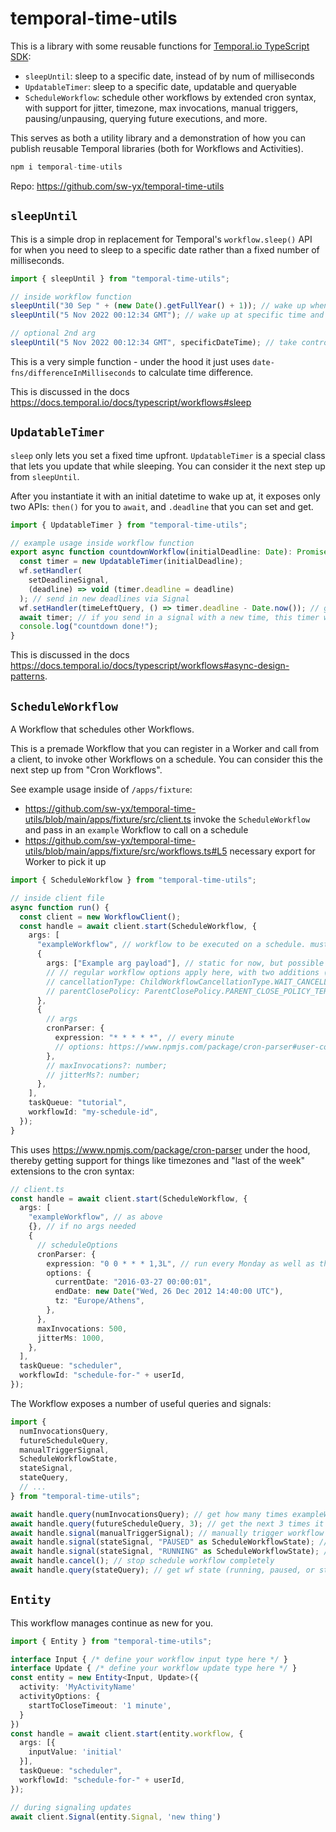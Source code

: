 # temporal-time-utils

This is a library with some reusable functions for [Temporal.io TypeScript SDK](https://docs.temporal.io/docs/typescript/introduction):

- `sleepUntil`: sleep to a specific date, instead of by num of milliseconds
- `UpdatableTimer`: sleep to a specific date, updatable and queryable
- `ScheduleWorkflow`: schedule other workflows by extended cron syntax, with support for jitter, timezone, max invocations, manual triggers, pausing/unpausing, querying future executions, and more.

This serves as both a utility library and a demonstration of how you can publish reusable Temporal libraries (both for Workflows and Activities).

```ts
npm i temporal-time-utils
```

Repo: https://github.com/sw-yx/temporal-time-utils

## `sleepUntil`

This is a simple drop in replacement for Temporal's `workflow.sleep()` API for when you need to sleep to a specific date rather than a fixed number of milliseconds.

```ts
import { sleepUntil } from "temporal-time-utils";

// inside workflow function
sleepUntil("30 Sep " + (new Date().getFullYear() + 1)); // wake up when September ends
sleepUntil("5 Nov 2022 00:12:34 GMT"); // wake up at specific time and timezone

// optional 2nd arg
sleepUntil("5 Nov 2022 00:12:34 GMT", specificDateTime); // take control over the "start" time in case you need to
```

This is a very simple function - under the hood it just uses `date-fns/differenceInMilliseconds` to calculate time difference.

This is discussed in the docs https://docs.temporal.io/docs/typescript/workflows#sleep

## `UpdatableTimer`

`sleep` only lets you set a fixed time upfront.
`UpdatableTimer` is a special class that lets you update that while sleeping.
You can consider it the next step up from `sleepUntil`.

After you instantiate it with an initial datetime to wake up at, it exposes only two APIs: `then()` for you to `await`, and `.deadline` that you can set and get.

```ts
import { UpdatableTimer } from "temporal-time-utils";

// example usage inside workflow function
export async function countdownWorkflow(initialDeadline: Date): Promise<void> {
  const timer = new UpdatableTimer(initialDeadline);
  wf.setHandler(
    setDeadlineSignal,
    (deadline) => void (timer.deadline = deadline)
  ); // send in new deadlines via Signal
  wf.setHandler(timeLeftQuery, () => timer.deadline - Date.now()); // get time left via Query
  await timer; // if you send in a signal with a new time, this timer will resolve earlier!
  console.log("countdown done!");
}
```

This is discussed in the docs https://docs.temporal.io/docs/typescript/workflows#async-design-patterns.

## `ScheduleWorkflow`

A Workflow that schedules other Workflows.

This is a premade Workflow that you can register in a Worker and call from a client, to invoke other Workflows on a schedule. You can consider this the next step up from "Cron Workflows".

See example usage inside of `/apps/fixture`:

- https://github.com/sw-yx/temporal-time-utils/blob/main/apps/fixture/src/client.ts invoke the `ScheduleWorkflow` and pass in an `example` Workflow to call on a schedule
- https://github.com/sw-yx/temporal-time-utils/blob/main/apps/fixture/src/workflows.ts#L5 necessary export for Worker to pick it up

```ts
import { ScheduleWorkflow } from "temporal-time-utils";

// inside client file
async function run() {
  const client = new WorkflowClient();
  const handle = await client.start(ScheduleWorkflow, {
    args: [
      "exampleWorkflow", // workflow to be executed on a schedule. must be string name.
      {
        args: ["Example arg payload"], // static for now, but possible to modify to make dynamic in future - ask swyx
        // // regular workflow options apply here, with two additions (defaults shown):
        // cancellationType: ChildWorkflowCancellationType.WAIT_CANCELLATION_COMPLETED,
        // parentClosePolicy: ParentClosePolicy.PARENT_CLOSE_POLICY_TERMINATE
      },
      {
        // args
        cronParser: {
          expression: "* * * * *", // every minute
          // options: https://www.npmjs.com/package/cron-parser#user-content-options
        },
        // maxInvocations?: number;
        // jitterMs?: number;
      },
    ],
    taskQueue: "tutorial",
    workflowId: "my-schedule-id",
  });
}
```

This uses https://www.npmjs.com/package/cron-parser under the hood, thereby getting support for things like timezones and "last of the week" extensions to the cron syntax:

```ts
// client.ts
const handle = await client.start(ScheduleWorkflow, {
  args: [
    "exampleWorkflow", // as above
    {}, // if no args needed
    {
      // scheduleOptions
      cronParser: {
        expression: "0 0 * * * 1,3L", // run every Monday as well as the last Wednesday of the month
        options: {
          currentDate: "2016-03-27 00:00:01",
          endDate: new Date("Wed, 26 Dec 2012 14:40:00 UTC"),
          tz: "Europe/Athens",
        },
      },
      maxInvocations: 500,
      jitterMs: 1000,
    },
  ],
  taskQueue: "scheduler",
  workflowId: "schedule-for-" + userId,
});
```

The Workflow exposes a number of useful queries and signals:

```ts
import {
  numInvocationsQuery,
  futureScheduleQuery,
  manualTriggerSignal,
  ScheduleWorkflowState,
  stateSignal,
  stateQuery,
  // ...
} from "temporal-time-utils";

await handle.query(numInvocationsQuery); // get how many times exampleWorkflow has been invoked by ScheduleWorkflow
await handle.query(futureScheduleQuery, 3); // get the next 3 times it is set to be invoked. defaults to 5
await handle.signal(manualTriggerSignal); // manually trigger workflow
await handle.signal(stateSignal, "PAUSED" as ScheduleWorkflowState); // pause workflow
await handle.signal(stateSignal, "RUNNING" as ScheduleWorkflowState); // resume workflow
await handle.cancel(); // stop schedule workflow completely
await handle.query(stateQuery); // get wf state (running, paused, or stopped)
```

## `Entity`

This workflow manages continue as new for you.

```ts
import { Entity } from "temporal-time-utils";

interface Input { /* define your workflow input type here */ }
interface Update { /* define your workflow update type here */ }
const entity = new Entity<Input, Update>({
  activity: 'MyActivityName'
  activityOptions: {
    startToCloseTimeout: '1 minute',
  }
})
const handle = await client.start(entity.workflow, {
  args: [{
    inputValue: 'initial'
  }],
  taskQueue: "scheduler",
  workflowId: "schedule-for-" + userId,
});

// during signaling updates
await client.Signal(entity.Signal, 'new thing')
```
